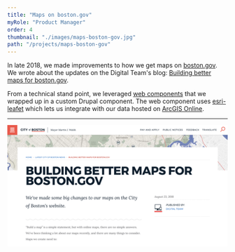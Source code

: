 ```yaml
---
title: "Maps on boston.gov"
myRole: "Product Manager"
order: 4
thumbnail: "./images/maps-boston-gov.jpg"
path: "/projects/maps-boston-gov"
---
```


In late 2018, we made improvements to how we get maps on [boston.gov](https://www.boston.gov/). We wrote about the updates on the Digital Team's blog: [Building better maps for boston.gov](https://www.boston.gov/news/building-better-maps-bostongov).

From a technical stand point, we leveraged [web components](https://github.com/CityOfBoston/patterns/tree/develop/web-components/map) that we wrapped up in a custom Drupal component. The web component uses [esri-leafet](https://esri.github.io/esri-leaflet/) which lets us integrate with our data hosted on [ArcGIS Online](http://boston.maps.arcgis.com/home/index.html).

--- 
<div class="imageBlock">
    <div>
        <a href="https://www.boston.gov/news/building-better-maps-bostongov">
            <img src="./images/maps-blog-post.png" class="image" alt="Building better maps for boston.gov"/>
        </a>
    </div>
</div>